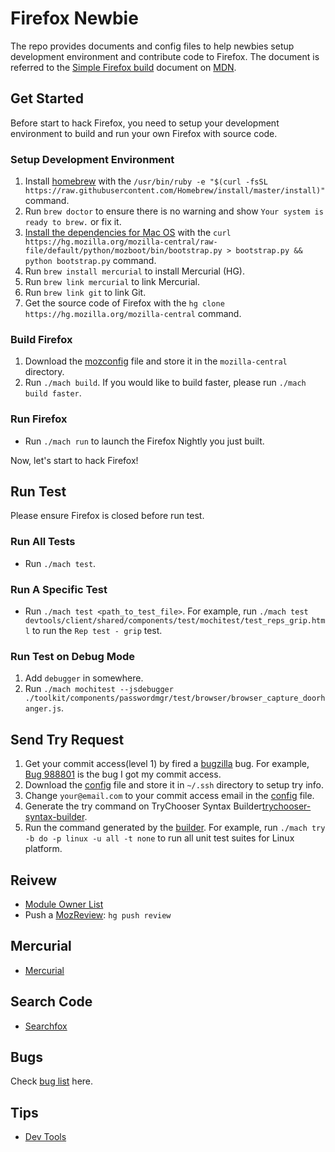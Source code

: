 # Firefox Newbie
The repo provides documents and config files to help newbies setup development environment and contribute code to Firefox. The document is referred to the [Simple Firefox build][simple-firefox-build] document on [MDN][mdn].

## Get Started
Before start to hack Firefox, you need to setup your development environment to build and run your own Firefox with source code.

### Setup Development Environment
1. Install [homebrew][homebrew] with the `/usr/bin/ruby -e "$(curl -fsSL https://raw.githubusercontent.com/Homebrew/install/master/install)"` command.
2. Run `brew doctor` to ensure there is no warning and show `Your system is ready to brew.` or fix it.
3. [Install the dependencies for Mac OS][macos-dependencies] with the `curl https://hg.mozilla.org/mozilla-central/raw-file/default/python/mozboot/bin/bootstrap.py > bootstrap.py && python bootstrap.py` command.
4. Run `brew install mercurial` to install Mercurial (HG).
5. Run `brew link mercurial` to link Mercurial.
6. Run `brew link git` to link Git.
7. Get the source code of Firefox with the `hg clone https://hg.mozilla.org/mozilla-central` command.

### Build Firefox
1. Download the [mozconfig][mozconfig] file and store it in the `mozilla-central` directory.
2. Run `./mach build`. If you would like to build faster, please run `./mach build faster`.

### Run Firefox
* Run `./mach run` to launch the Firefox Nightly you just built.

Now, let's start to hack Firefox!

## Run Test
Please ensure Firefox is closed before run test.

### Run All Tests
* Run `./mach test`.

### Run A Specific Test
* Run `./mach test <path_to_test_file>`. For example, run `./mach test devtools/client/shared/components/test/mochitest/test_reps_grip.html` to run the `Rep test - grip` test.

### Run Test on Debug Mode
1. Add `debugger` in somewhere.
2. Run `./mach mochitest --jsdebugger ./toolkit/components/passwordmgr/test/browser/browser_capture_doorhanger.js`.

## Send Try Request
1. Get your commit access(level 1) by fired a [bugzilla][bugzilla] bug. For example, [Bug 988801][bug-988801] is the bug I got my commit access.
2. Download the [config][try-config] file and store it in `~/.ssh` directory to setup try info.
3. Change `your@email.com` to your commit access email in the [config][try-config] file.
4. Generate the try command on TryChooser Syntax Builder[trychooser-syntax-builder].
5. Run the command generated by the [builder][trychooser-syntax-builder]. For example, run `./mach try -b do -p linux -u all -t none` to run all unit test suites for Linux platform.

## Reivew
* [Module Owner List][module-owner-list]
* Push a [MozReview][moz-review]: `hg push review`

## Mercurial
* [Mercurial][mercurial]

## Search Code
* [Searchfox][searchfox]

## Bugs
Check [bug list][bug-list] here.

## Tips
* [Dev Tools][devtools]

[homebrew]: http://brew.sh
[macos-dependencies]: https://developer.mozilla.org/en-US/docs/Mozilla/Developer_guide/Build_Instructions/Mac_OS_X_Prerequisites
[mozconfig]: https://github.com/evanxd/firefox-newbie/blob/master/mozconfig
[simple-firefox-build]: https://developer.mozilla.org/en-US/docs/Mozilla/Developer_guide/Build_Instructions/Simple_Firefox_build
[mdn]: https://developer.mozilla.org
[try-config]: https://github.com/evanxd/firefox-newbie/blob/master/config
[trychooser-syntax-builder]: http://trychooser.pub.build.mozilla.org
[bugzilla]: https://bugzilla.mozilla.org
[bug-988801]: http://bugzil.la/[bug-988801
[devtools]: https://github.com/evanxd/firefox-newbie/blob/master/dev-tools.md
[mercurial]: https://github.com/evanxd/firefox-newbie/blob/master/mercurial.md
[bug-list]: https://github.com/evanxd/firefox-newbie/blob/master/bugs.md
[searchfox]: http://searchfox.org
[module-owner-list]: https://wiki.mozilla.org/Modules/All
[moz-review]: http://mozilla-version-control-tools.readthedocs.io/en/latest/mozreview.html
